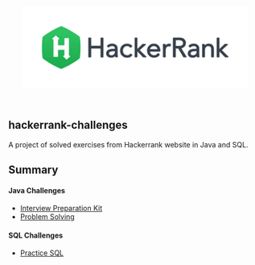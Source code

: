 <p align="center"><img src="src/main/resources/logo.png" alt="Hackerrank logo" width="450" align="center"/></p><br/>

## hackerrank-challenges

A project of solved exercises from Hackerrank website in Java and SQL.

## Summary

#### Java Challenges

- [Interview Preparation Kit](https://github.com/mariazevedo88/hackerrank-challenges/blob/master/src/main/java/io/github/mariazevedo88/hc/prepkit/INDEX.md)
- [Problem Solving](https://github.com/mariazevedo88/hackerrank-challenges/blob/master/src/main/java/io/github/mariazevedo88/hc/problems/INDEX.md)

#### SQL Challenges

- [Practice SQL](https://github.com/mariazevedo88/hackerrank-challenges/blob/master/sql/SQL.md)
